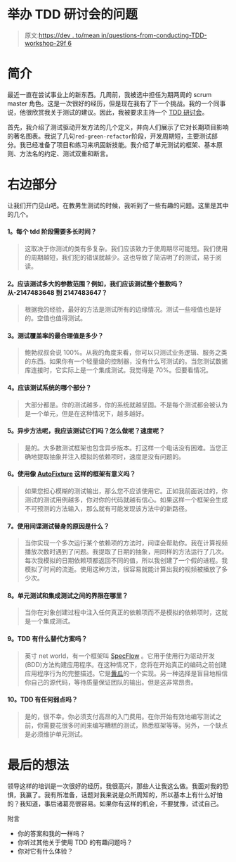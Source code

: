 # 举办 TDD 研讨会的问题

> 原文:[https://dev . to/mean in/questions-from-conducting-TDD-workshop-29f 6](https://dev.to/meanin/questions-from-conducting-tdd-workshops-29f6)

# [](#introduction)简介

最近一直在尝试事业上的新东西。几周前，我被选中担任为期两周的 scrum master 角色。这是一次很好的经历，但是现在我有了下一个挑战。我的一个同事说，他很欣赏我关于测试的建议。因此，我被要求主持一个 [TDD 研讨会](https://github.com/meanin/test-driven-development)。

首先，我介绍了测试驱动开发方法的几个定义，并向人们展示了它对长期项目影响的著名图表。我说了几句`red-green-refactor`阶段，开发周期短，主要测试部分。我已经准备了项目和练习来巩固新技能。我介绍了单元测试的框架、基本原则、方法名的约定、测试双重和断言。

# [](#the-right-part)右边部分

让我们开门见山吧。在教男生测试的时候，我听到了一些有趣的问题。这里是其中的几个。

#### [](#1-how-much-time-does-each-tdd-phase-take)1。每个 tdd 阶段需要多长时间？

> 这取决于你测试的类有多复杂。我们应该致力于使周期尽可能短。我们使用的周期越短，我们犯的错误就越少。这也导致了简洁明了的测试，易于阅读。

#### [](#2-how-big-arguments-range-should-be-tested-in-example-should-we-test-the-whole-integer-from-2147483648-to-2147483647)2。应该测试多大的参数范围？例如，我们应该测试整个整数吗？从-2147483648 到 2147483647？

> 根据我的经验，最好的方法是测试所有的边缘情况。测试一些哑值也是好的。空值也值得测试。

#### [](#3-what-is-the-most-reasonable-value-of-the-tests-coverage)3。测试覆盖率的最合理值是多少？

> 鲍勃叔叔会说 100%。从我的角度来看，你可以只测试业务逻辑、服务之类的东西。如果你有一个轻量级的控制器，没有什么可测试的。当您测试数据库连接时，它实际上是一个集成测试。我觉得是 70%。但要看情况。

#### [](#4-which-part-of-the-system-should-be-tested)4。应该测试系统的哪个部分？

> 大部分都是。你的测试越多，你的系统就越坚固。不是每个测试都会被认为是一个单元，但是在这种情况下，越多越好。

#### [](#5-what-about-asynchronous-methods-should-i-test-them-how-to-do-that-what-about-the-speed)5。异步方法呢，我应该测试它们吗？怎么做呢？速度呢？

> 是的。大多数测试框架也包含异步版本。打这样一个电话没有困难。当您正确地提取抽象并注入模拟的依赖项时，速度是没有问题的。

#### [](#6-is-there-a-point-to-use-frameworks-like-autofixture)6。使用像 [AutoFixture](https://github.com/AutoFixture/AutoFixture) 这样的框架有意义吗？

> 如果您担心模糊的测试输出，那么您不应该使用它。正如我前面说过的，你测试的测试用例越多，你对你的代码就越有信心。如果这样一个框架会生成不可预测的方法输入，那么就有可能发现该方法中的新路径。

#### [](#7-what-is-the-reason-for-using-the-spy-test-double)7。使用间谍测试替身的原因是什么？

> 当你实现一个多次运行某个依赖项的方法时，间谍会帮助你。我在计算视频播放次数时遇到了问题。我提取了日期的抽象，用同样的方法运行了几次。每次我模拟的日期依赖项都返回不同的值，所以我创建了一个假的进程。我模拟了时间的流逝。使用这种方法，很容易就能计算出我的视频被播放了多少次。

#### [](#8-where-is-the-fine-line-between-the-unit-and-the-integration-tests)8。单元测试和集成测试之间的界限在哪里？

> 当你在对象创建过程中注入任何真正的依赖项而不是模拟的依赖项时，这就是一个集成测试。

#### [](#9-are-there-any-alternatives-for-tdd)9。TDD 有什么替代方案吗？

> 英寸 net world，有一个框架叫 [SpecFlow](http://specflow.org/) 。它用于使用行为驱动开发(BDD)方法构建应用程序。在这种情况下，您将在开始真正的编码之前创建应用程序行为的完整描述。它是[黄瓜](https://github.com/cucumber/cucumber)的一个实现。另一种选择是盲目地相信你自己的源代码，等待质量保证团队的输出。但是这非常昂贵。

#### [](#10-does-the-tdd-have-any-weak-point-at-all)10。TDD 有任何弱点吗？

> 是的，很不幸。你必须支付高昂的入门费用。在你开始有效地编写测试之前，你需要花很多时间来编写糟糕的测试，熟悉框架等等。另外，一个缺点是必须维护单元测试。

# [](#last-thoughts)最后的想法

领导这样的培训是一次很好的经历。我很高兴，那些人让我这么做。我面对我的恐惧，我赢了。我有所准备，话题对我来说是众所周知的，所以基本上有什么好怕的？我知道，事后诸葛亮很容易。如果你有这样的机会，不要犹豫，试试自己。

附言

*   你的答案和我的一样吗？
*   你听过其他关于使用 TDD 的有趣问题吗？
*   你对它有什么体验？